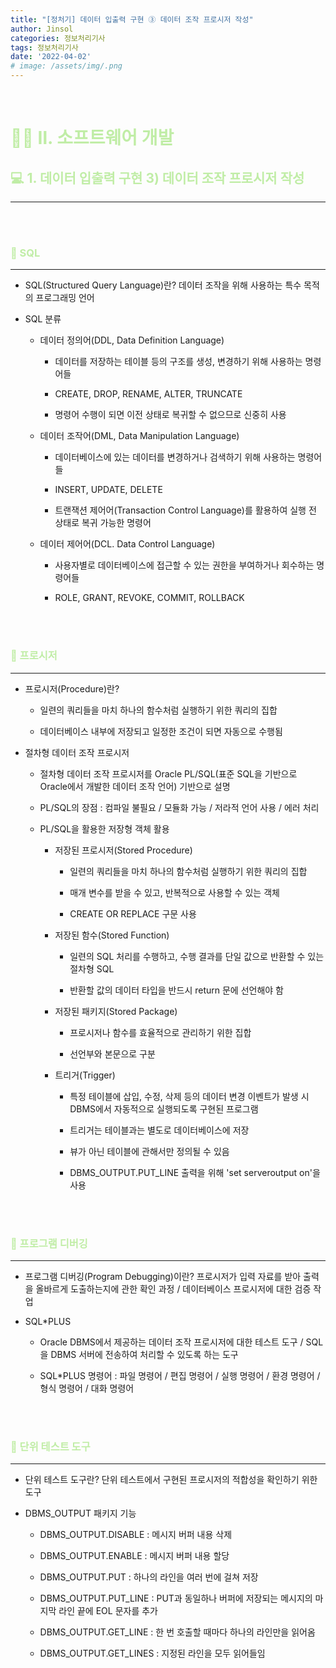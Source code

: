 ```yaml
---
title: "[정처기] 데이터 입출력 구현 ③ 데이터 조작 프로시저 작성"
author: Jinsol
categories: 정보처리기사
tags: 정보처리기사
date: '2022-04-02'
# image: /assets/img/.png
---
```


<br>

# <span style="color:#C0EDA6">**👩‍💻 Ⅱ. 소프트웨어 개발**</span>
## <span style="color:#C0EDA6">**💻 1. 데이터 입출력 구현  3) 데이터 조작 프로시저 작성**</span>
<hr>

<br> 
<br> 

### <span style="color:#C0EDA6">**🔎 SQL**</span>
<hr>

- SQL(Structured Query Language)란? 데이터 조작을 위해 사용하는 특수 목적의 프로그래밍 언어

- SQL 분류

    - 데이터 정의어(DDL, Data Definition Language)

        - 데이터를 저장하는 테이블 등의 구조를 생성, 변경하기 위해 사용하는 명령어들
        
        - CREATE, DROP, RENAME, ALTER, TRUNCATE

        - 명령어 수행이 되면 이전 상태로 복귀할 수 없으므로 신중히 사용

    - 데이터 조작어(DML, Data Manipulation Language)

        - 데이터베이스에 있는 데이터를 변경하거나 검색하기 위해 사용하는 명령어들

        - INSERT, UPDATE, DELETE

        - 트랜잭션 제어어(Transaction Control Language)를 활용하여 실행 전 상태로 복귀 가능한 명령어

    - 데이터 제어어(DCL. Data Control Language)

        - 사용자별로 데이터베이스에 접근할 수 있는 권한을 부여하거나 회수하는 명령어들

        - ROLE, GRANT, REVOKE, COMMIT, ROLLBACK

<br> 
<br> 

### <span style="color:#C0EDA6">**🔎 프로시저**</span>
<hr>

- 프로시저(Procedure)란? 

    - 일련의 쿼리들을 마치 하나의 함수처럼 실행하기 위한 쿼리의 집합

    - 데이터베이스 내부에 저장되고 일정한 조건이 되면 자동으로 수행됨

- 절차형 데이터 조작 프로시저

    - 절차형 데이터 조작 프로시저를 Oracle PL/SQL(표준 SQL을 기반으로 Oracle에서 개발한 데이터 조작 언어) 기반으로 설명

    - PL/SQL의 장점 : 컴파일 불필요 / 모듈화 가능 / 저라적 언어 사용 / 에러 처리

    - PL/SQL을 활용한 저장형 객체 활용

        - 저장된 프로시저(Stored Procedure)

            - 일련의 쿼리들을 마치 하나의 함수처럼 실행하기 위한 쿼리의 집합

            - 매개 변수를 받을 수 있고, 반복적으로 사용할 수 있는 객체

            - CREATE OR REPLACE 구문 사용

        - 저장된 함수(Stored Function)

            - 일련의 SQL 처리를 수행하고, 수행 결과를 단일 값으로 반환할 수 있는 절차형 SQL

            - 반환할 값의 데이터 타입을 반드시 return 문에 선언해야 함

        - 저장된 패키지(Stored Package)

            - 프로시저나 함수를 효율적으로 관리하기 위한 집합

            - 선언부와 본문으로 구분

        - 트리거(Trigger)

            - 특정 테이블에 삽입, 수정, 삭제 등의 데이터 변경 이벤트가 발생 시 DBMS에서 자동적으로 실행되도록 구현된 프로그램

            - 트리거는 테이블과는 별도로 데이터베이스에 저장

            - 뷰가 아닌 테이블에 관해서만 정의될 수 있음

            - DBMS_OUTPUT.PUT_LINE 출력을 위해 'set serveroutput on'을 사용

<br> 
<br> 

### <span style="color:#C0EDA6">**🔎 프로그램 디버깅**</span>
<hr>

- 프로그램 디버깅(Program Debugging)이란? 프로시저가 입력 자료를 받아 출력을 올바르게 도출하는지에 관한 확인 과정 / 데이터베이스 프로시저에 대한 검증 작업

- SQL*PLUS 

    - Oracle DBMS에서 제공하는 데이터 조작 프로시저에 대한 테스트 도구 / SQL을 DBMS 서버에 전송하여 처리할 수 있도록 하는 도구

    - SQL*PLUS 명령어 : 파일 명령어 / 편집 명령어 / 실행 명령어 / 환경 명령어 / 형식 명령어 / 대화 명령어

<br> 
<br> 

### <span style="color:#C0EDA6">**🔎 단위 테스트 도구**</span>
<hr>

- 단위 테스트 도구란? 단위 테스트에서 구현된 프로시저의 적합성을 확인하기 위한 도구

- DBMS_OUTPUT 패키지 기능

    - DBMS_OUTPUT.DISABLE : 메시지 버퍼 내용 삭제

    - DBMS_OUTPUT.ENABLE : 메시지 버퍼 내용 할당

    - DBMS_OUTPUT.PUT : 하나의 라인을 여러 번에 걸쳐 저장

    - DBMS_OUTPUT.PUT_LINE : PUT과 동일하나 버퍼에 저장되는 메시지의 마지막 라인 끝에 EOL 문자를 추가

    - DBMS_OUTPUT.GET_LINE : 한 번 호출할 때마다 하나의 라인만을 읽어옴

    - DBMS_OUTPUT.GET_LINES : 지정된 라인을 모두 읽어들임